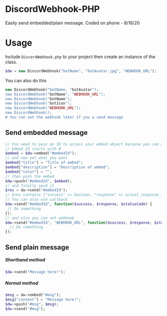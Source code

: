 # DiscordWebhook-PHP
Easily send embedded/plain message.
Coded on phone - 8/16/20

# Usage
Include `DiscordWebhook.php` to your project then 
create an instance of the class.
```php
$dw = new DiscordWebhook("botName", "botAvatar.jpg", "WEBHOOK_URL");
```
You can also do this
```php
new DiscordWebhook("botName, "botAvatar");
new DiscordWebhook("botName", "WEBHOOK_URL");
new DiscordWebhook("botName");
new DiscordWebhook("botIcon");
new DiscordWebhook("WEBHOOK_URL");
new DiscordWebhook();
# You can set the webhook later if you a send message
```

## Send embedded message 

```php
// You need to pass an ID to access your embed object because you can also create more embed object.
// Embed Id starts with #
$embed = $dw->embed("#embedId");
// and now set what you want
$embed["title"] = "Title of embed";
$embed["description"] = "Description of embed";
$embed["color"] = "";
// then push the embed
$dw->push("#embedId", $embed);
// and finally send it
$res = dw->send("#embedId");
// $res contains ["success" => boolean, "response" => actual_response_from_discord, "statusCode" => http_code(200)]
// You can also use callback
$dw->send("#embedId", function($success, $response, $statusCode) {
 // Do something
});
// and also you can set webhook
$dw->send("#embedId", "WEBHOOK_URL", function($success, $response, $statusCode) {
  // Do something
});
```

## Send plain message

##### Shorthand method
```php
$dw->send("Message here!");
```

##### Normal method
```php
$msg = dw->embed("#msg");
$msg["content"] = "Message here!";
$dw->push("#msg", $msg);
$dw->send("#msg");
```
